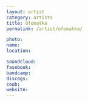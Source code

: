 ```yaml
---
layout: artist
category: artists
title: Ufomatka
permalink: /artist/ufomatka/

photo: 
name: 
location: 

soundcloud: 
fasebook: 
bandcamp: 
discogs: 
coub: 
website: 
---
```



